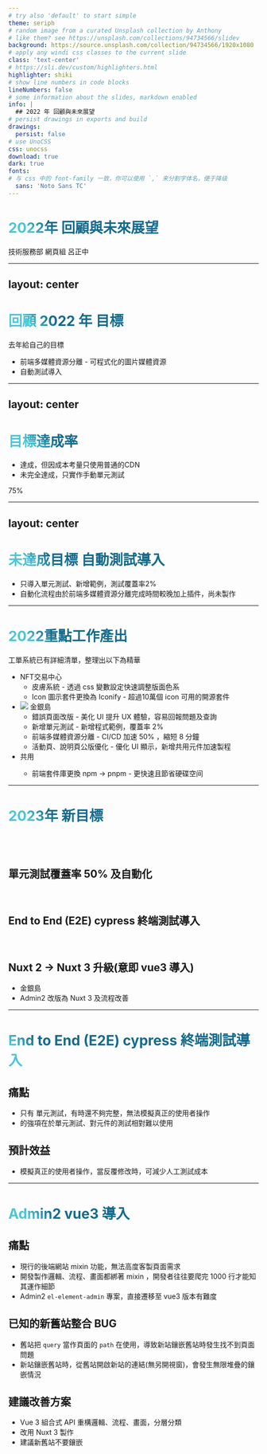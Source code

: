 ```yaml
---
# try also 'default' to start simple
theme: seriph
# random image from a curated Unsplash collection by Anthony
# like them? see https://unsplash.com/collections/94734566/slidev
background: https://source.unsplash.com/collection/94734566/1920x1080
# apply any windi css classes to the current slide
class: 'text-center'
# https://sli.dev/custom/highlighters.html
highlighter: shiki
# show line numbers in code blocks
lineNumbers: false
# some information about the slides, markdown enabled
info: |
  ## 2022 年 回顧與未來展望
# persist drawings in exports and build
drawings:
  persist: false
# use UnoCSS
css: unocss
download: true
dark: true
fonts:
# 与 css 中的 font-family 一致，你可以使用 `,` 来分割字体名，便于降级
  sans: 'Noto Sans TC'
---
```


# 2022年 回顧與未來展望

技術服務部 網頁組 呂正中

---
layout: center
---

# 回顧 2022 年 目標

去年給自己的目標

- <logos-cloudinary-icon /> 前端多媒體資源分離 - 可程式化的圖片媒體資源
- <vscode-icons-file-type-light-cypress /> 自動測試導入

<style>
h1 {
  background-color: #2B90B6;
  background-image: linear-gradient(45deg, #4EC5D4 10%, #146b8c 20%);
  background-size: 100%;
  -webkit-background-clip: text;
  -moz-background-clip: text;
  -webkit-text-fill-color: transparent;
  -moz-text-fill-color: transparent;
}
</style>

---
layout: center
---

# 目標達成率

- <logos-cloudinary-icon /> 達成，但因成本考量只使用普通的CDN
- <logos-jest /> 未完全達成，只實作手動單元測試


<div class="bg-gradient-to-tr bg-clip-text from-green-500 to-sky-500 text-transparent text-8xl inline-block">75%</div>

<style>
h1 {
  background-color: #2B90B6;
  background-image: linear-gradient(45deg, #4EC5D4 10%, #146b8c 20%);
  background-size: 100%;
  -webkit-background-clip: text;
  -moz-background-clip: text;
  -webkit-text-fill-color: transparent;
  -moz-text-fill-color: transparent;
}
</style>

---
layout: center
---

# 未達成目標 <vscode-icons-file-type-light-cypress /> 自動測試導入

- 只導入單元測試、新增範例，測試覆蓋率2%
- 自動化流程由於前端多媒體資源分離完成時間較晚加上插件，尚未製作

<style>
h1 {
  background-color: #2B90B6;
  background-image: linear-gradient(45deg, #4EC5D4 10%, #146b8c 20%);
  background-size: 100%;
  -webkit-background-clip: text;
  -moz-background-clip: text;
  -webkit-text-fill-color: transparent;
  -moz-text-fill-color: transparent;
}
</style>

---

# <fontisto-preview/> 2022重點工作產出

工單系統已有詳細清單，整理出以下為精華

- NFT交易中心
    - 皮膚系統 - 透過 css 變數設定快速調整版面色系
    - <simple-icons-iconify /> Icon 圖示套件更換為 Iconify - 超過10萬個 icon 可用的開源套件
- <img src="https://test-web-cdn.jlfafafa3.com/web_app_icon.png" inline-block w-6 h-6 /> 金銀島
    - 錯誤頁面改版 - 美化 UI 提升 UX 體驗，容易回報問題及查詢
    - <logos-jest /> 新增單元測試 - 新增程式範例，覆蓋率 2%
    - <mdi-image-multiple /> 前端多媒體資源分離 - CI/CD 加速 50% ，縮短 8 分鐘
    - 活動頁、說明頁公版優化 - 優化 UI 顯示，新增共用元件加速製程
- <la-slideshare /> 共用
    - <emojione-package /> 前端套件庫更換 npm <logos-npm-icon /> → pnpm <logos-pnpm /> - 更快速且節省硬碟空间

---

# 2023年 新目標

<br>
<br>

## <logos-jest /> 單元測試覆蓋率 50% 及自動化

<br>

## <vscode-icons-file-type-light-cypress /> End to End (E2E) cypress 終端測試導入

<br>

## <logos-nuxt-icon /> Nuxt 2 → <logos-nuxt-icon /> Nuxt 3 升級(意即 <logos-vue /> vue3 導入)

- 金銀島
- Admin2 改版為 <logos-nuxt-icon /> Nuxt 3 及流程改善

---

# <vscode-icons-file-type-light-cypress /> End to End (E2E) cypress 終端測試導入

## 痛點

- 只有 <logos-jest /> 單元測試，有時還不夠完整，無法模擬真正的使用者操作
- <logos-jest /> 的強項在於單元測試、對元件的測試相對難以使用

## 預計效益

- 模擬真正的使用者操作，當反覆修改時，可減少人工測試成本

---

# Admin2 <logos-vue /> vue3 導入

## 痛點

- 現行的後端網站 mixin 功能，無法高度客製頁面需求
- 開發製作邏輯、流程、畫面都綁著 mixin ，開發者往往要爬完 1000 行才能知其運作細節
- Admin2 `el-element-admin` 專案，直接遷移至 vue3 版本有難度

## 已知的新舊站整合 BUG

- 舊站把 `query` 當作頁面的 `path` 在使用，導致新站鑲嵌舊站時發生找不到頁面問題
- 新站鑲嵌舊站時，從舊站開啟新站的連結(無另開視窗)，會發生無限堆疊的鑲嵌情況

## 建議改善方案

- Vue 3 組合式 API 重構邏輯、流程、畫面，分層分類
- 改用 <logos-nuxt-icon /> Nuxt 3 製作
- 建議新舊站不要鑲嵌
